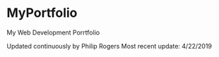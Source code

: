 # MyPortfolio
My Web Development Porrtfolio

Updated continuously by Philip Rogers
Most recent update: 4/22/2019